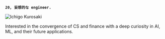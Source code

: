 **`20, 妄想的な engineer.`**

![Ichigo Kurosaki](https://media.giphy.com/media/JLYQnbND9gkYU/giphy.gif)

Interested in the convergence of CS and finance with a deep curiosity in AI, ML, and their future applications. 
